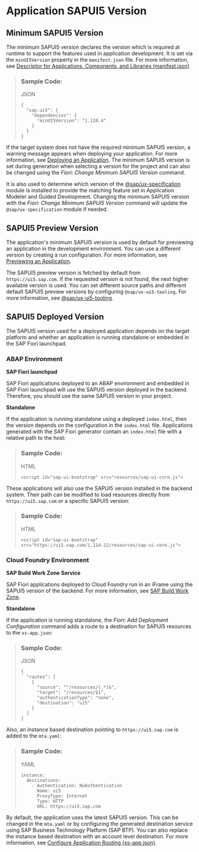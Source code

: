 <!-- loio009f43e381234626b41e542dd7335672 -->

# Application SAPUI5 Version



<a name="loio009f43e381234626b41e542dd7335672__section_dk3_c11_cdc"/>

## Minimum SAPUI5 Version

The minimum SAPUI5 version declares the version which is required at runtime to support the features used in application development. It is set via the `minUI5Version` property in the `manifest.json` file. For more information, see [Descriptor for Applications, Components, and Libraries \(manifest.json\)](https://ui5.sap.com/#/topic/be0cf40f61184b358b5faedaec98b2da.html%23loiobe0cf40f61184b358b5faedaec98b2da/section_sap_ui5)

> ### Sample Code:  
> JSON
> 
> ```
> {
>   "sap.ui5": {
>     "dependencies": {
>       "minUI5Version": "1.120.4"
>     }
>   }
> }
> ```

If the target system does not have the required minimum SAPUI5 version, a warning message appears when deploying your application. For more information, see [Deploying an Application](../Deploying-an-Application/deploying-an-application-1b7a3be.md). The minimum SAPUI5 version is set during generation when selecting a version for the project and can also be changed using the *Fiori: Change Minimum SAPUI5 Version* command.

It is also used to determine which version of the [@sap/ux-specification](https://www.npmjs.com/package/@sap/ux-specification) module is installed to provide the matching feature set in Application Modeler and Guided Development. Changing the minimum SAPUI5 version with the *Fiori: Change Minimum SAPUI5 Version* command will update the `@sap/ux-specification` module if needed.



<a name="loio009f43e381234626b41e542dd7335672__section_m1n_3c1_cdc"/>

## SAPUI5 Preview Version

The application's minimum SAPUI5 version is used by default for previewing an application in the development environment. You can use a different version by creating a run configuration. For more information, see [Previewing an Application](../Previewing-an-Application/previewing-an-application-b962685.md).

The SAPUI5 preview version is fetched by default from `https://ui5.sap.com`. If the requested version is not found, the next higher available version is used. You can set different source paths and different default SAPUI5 preview versions by configuring `@sap/ux-ui5-tooling`. For more information, see [@sap/ux-ui5-tooling](https://www.npmjs.com/package/@sap/ux-ui5-tooling?activeTab=readme).



<a name="loio009f43e381234626b41e542dd7335672__section_tbd_gd1_cdc"/>

## SAPUI5 Deployed Version

The SAPUI5 version used for a deployed application depends on the target platform and whether an application is running standalone or embedded in the SAP Fiori launchpad.



### ABAP Environment

**SAP Fiori launchpad** 

SAP Fiori applications deployed to an ABAP environment and embedded in SAP Fiori launchpad will use the SAPUI5 version deployed in the backend. Therefore, you should use the same SAPUI5 version in your project.

**Standalone** 

If the application is running standalone using a deployed `index.html`, then the version depends on the configuration in the `index.html` file. Applications generated with the SAP Fiori generator contain an `index.html` file with a relative path to the host:

> ### Sample Code:  
> HTML
> 
> ```
> <script id="sap-ui-bootstrap" src="resources/sap-ui-core.js">
> ```

These applications will also use the SAPUI5 version installed in the backend system. Their path can be modified to load resources directly from `https://ui5.sap.com` or a specific SAPUI5 version:

> ### Sample Code:  
> HTML
> 
> ```
> <script id="sap-ui-bootstrap" src="https://ui5.sap.com/1.114.12/resources/sap-ui-core.js">
> ```



### Cloud Foundry Environment

**SAP Build Work Zone Service** 

SAP Fiori applications deployed to Cloud Foundry run in an iFrame using the SAPUI5 version of the backend. For more information, see [SAP Build Work Zone](https://help.sap.com/docs/build-work-zone-standard-edition/sap-build-work-zone-standard-edition/what-is-sap-build-work-zone-standard-edition).

**Standalone** 

If the application is running standalone, the *Fiori: Add Deployment Configuration* command adds a route to a destination for SAPUI5 resources to the `xs-app.json`:

> ### Sample Code:  
> JSON
> 
> ```
> {
>   "routes": [
>     {
>       "source": "^/resources/(.*)$",
>       "target": "/resources/$1",
>       "authenticationType": "none",
>       "destination": "ui5"
>     }
>   ]
> }
> ```

Also, an instance based destination pointing to `https://ui5.sap.com` is added to the `mta.yaml`:

> ### Sample Code:  
> YAML
> 
> ```
> instance:
>   destinations:
>     - Authentication: NoAuthentication
>       Name: ui5
>       ProxyType: Internet
>       Type: HTTP
>       URL: https://ui5.sap.com
> ```

By default, the application uses the latest SAPUI5 version. This can be changed in the `mta.yaml` or by configuring the generated destination service using SAP Business Technology Platform \(SAP BTP\). You can also replace the instance based destination with an account level destination. For more information, see [Configure Application Routing \(xs-app.json\)](https://help.sap.com/docs/build-work-zone-standard-edition/sap-build-work-zone-standard-edition/configure-application-routing-xs-app-json).

